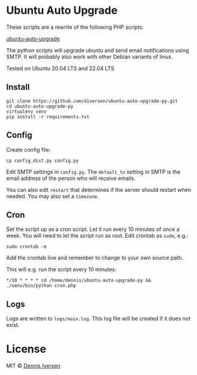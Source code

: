 # Ubuntu Auto Upgrade

These scripts are a rewrite of the following PHP scripts: 

[ubuntu-auto-upgrade](https://github.com/diversen/ubuntu-auto-upgrade)

The python scripts will upgrade ubuntu and send email notifications using SMTP. 
It will probably also work with other Debian variants of linux.

Tested on Ubuntu 20.04 LTS and 22.04 LTS

## Install

    git clone https://github.com/diversen/ubuntu-auto-upgrade-py.git
    cd ubuntu-auto-upgrade-py
    virtualenv venv
    pip install -r requirements.txt

## Config

Create config file:

    cp config_dist.py config.py

Edit SMTP settings in `config.py`. 
The `default_to` setting in SMTP is the email address of the person who will receive emails. 

You can also edit `restart` that determines if the server should restart when needed. 
You may also set a `timezone`. 

## Cron

Set the script up as a cron script. Let it run every 10 minutes of once a week.
You will need to let the script run as root. Edit crontab as `sudo`, e.g.: 

    sudo crontab -e

Add the crontab line and remember to change to your own source path. 

This will e.g. run the script every 10 minutes:

    */10 * * * * cd /home/dennis/ubuntu-auto-upgrade-py && ./venv/bin/python cron.php

## Logs

Logs are written to `logs/main.log`. This log file will be created if it does not exist.  

# License

MIT © [Dennis Iversen](https://github.com/diversen)